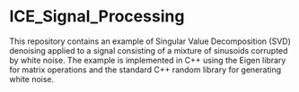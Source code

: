 # ICE_Signal_Processing
This repository contains an example of Singular Value Decomposition (SVD) denoising applied to a signal consisting of a mixture of sinusoids corrupted by white noise. The example is implemented in C++ using the Eigen library for matrix operations and the standard C++ random library for generating white noise.
